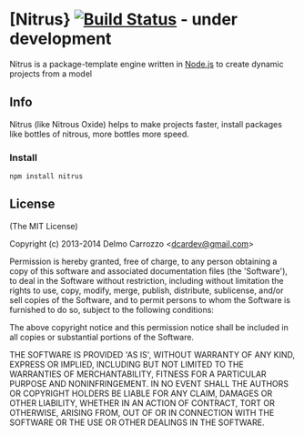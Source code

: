 # \[Nitrus} [![Build Status](https://secure.travis-ci.org/delmosaurio/nitrus.png)](http://travis-ci.org/delmosaurio/nitrus) - under development

Nitrus is a package-template engine written in [Node.js](http://nodejs.org/) to create dynamic projects from a model

## Info

Nitrus (like Nitrous Oxide) helps to make projects faster, install packages like bottles of nitrous, more bottles more speed.

### Install

```
npm install nitrus
```

## License 

(The MIT License)

Copyright (c) 2013-2014 Delmo Carrozzo &lt;dcardev@gmail.com&gt;

Permission is hereby granted, free of charge, to any person obtaining
a copy of this software and associated documentation files (the
'Software'), to deal in the Software without restriction, including
without limitation the rights to use, copy, modify, merge, publish,
distribute, sublicense, and/or sell copies of the Software, and to
permit persons to whom the Software is furnished to do so, subject to
the following conditions:

The above copyright notice and this permission notice shall be
included in all copies or substantial portions of the Software.

THE SOFTWARE IS PROVIDED 'AS IS', WITHOUT WARRANTY OF ANY KIND,
EXPRESS OR IMPLIED, INCLUDING BUT NOT LIMITED TO THE WARRANTIES OF
MERCHANTABILITY, FITNESS FOR A PARTICULAR PURPOSE AND NONINFRINGEMENT.
IN NO EVENT SHALL THE AUTHORS OR COPYRIGHT HOLDERS BE LIABLE FOR ANY
CLAIM, DAMAGES OR OTHER LIABILITY, WHETHER IN AN ACTION OF CONTRACT,
TORT OR OTHERWISE, ARISING FROM, OUT OF OR IN CONNECTION WITH THE
SOFTWARE OR THE USE OR OTHER DEALINGS IN THE SOFTWARE.